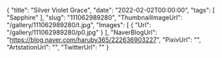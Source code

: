 {
   "title": "Silver Violet Grace",
   "date": "2022-02-02T00:00:00",
   "tags": [
      "Sapphire"
   ],
   "slug": "111062989280",
   "ThumbnailImageUrl": "/gallery/111062989280/t.jpg",
   "Images": [
      {
         "Url": "/gallery/111062989280/p0.jpg"
      }
   ],
   "NaverBlogUrl": "https://blog.naver.com/haruby365/222636903227",
   "PixivUrl": "",
   "ArtstationUrl": "",
   "TwitterUrl": ""
}